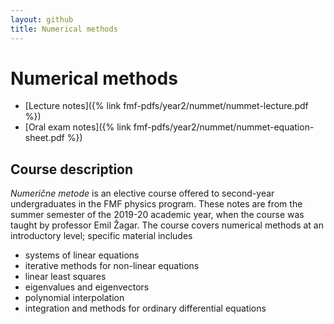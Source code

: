 ```yaml
---
layout: github
title: Numerical methods
---
```

# Numerical methods

- [Lecture notes]({% link fmf-pdfs/year2/nummet/nummet-lecture.pdf %})
- [Oral exam notes]({% link fmf-pdfs/year2/nummet/nummet-equation-sheet.pdf %})

## Course description
*Numerične metode* is an elective course offered to second-year undergraduates in the FMF physics program. These notes are from the summer semester of the 2019-20 academic year, when the course was taught by professor Emil Žagar. The course covers numerical methods at an introductory level; specific material includes
- systems of linear equations
- iterative methods for non-linear equations
- linear least squares
- eigenvalues and eigenvectors
- polynomial interpolation
- integration and methods for ordinary differential equations
